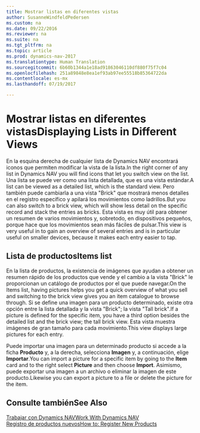 ```yaml
---
title: Mostrar listas en diferentes vistas
author: SusanneWindfeldPedersen
ms.custom: na
ms.date: 09/22/2016
ms.reviewer: na
ms.suite: na
ms.tgt_pltfrm: na
ms.topic: article
ms.prod: dynamics-nav-2017
ms.translationtype: Human Translation
ms.sourcegitcommit: 6b60b1344a1e18ad91863046110df880f75f7c04
ms.openlocfilehash: 251a89848e8ea1ef93ab97ee55518b85364722da
ms.contentlocale: es-mx
ms.lasthandoff: 07/19/2017

---
```


# <a name="displaying-lists-in-different-views"></a><span data-ttu-id="d3e86-102">Mostrar listas en diferentes vistas</span><span class="sxs-lookup"><span data-stu-id="d3e86-102">Displaying Lists in Different Views</span></span>
<span data-ttu-id="d3e86-103">En la esquina derecha de cualquier lista de Dynamics NAV encontrará iconos que permiten modificar la vista de la lista.</span><span class="sxs-lookup"><span data-stu-id="d3e86-103">In the right corner of any list in Dynamics NAV you will find icons that let you switch view on the list.</span></span> <span data-ttu-id="d3e86-104">Una lista se puede ver como una lista detallada, que es una vista estándar.</span><span class="sxs-lookup"><span data-stu-id="d3e86-104">A list can be viewed as a detailed list, which is the standard view.</span></span> <span data-ttu-id="d3e86-105">Pero también puede cambiarla a una vista "Brick" que mostrará menos detalles en el registro específico y apilará los movimientos como ladrillos.</span><span class="sxs-lookup"><span data-stu-id="d3e86-105">But you can also switch to a brick view, which will show less detail on the specific record and stack the entries as bricks.</span></span> <span data-ttu-id="d3e86-106">Esta vista es muy útil para obtener un resumen de varios movimientos y, sobretodo, en dispositivos pequeños, porque hace que los movimientos sean más fáciles de pulsar.</span><span class="sxs-lookup"><span data-stu-id="d3e86-106">This view is very useful in to gain an overview of several entries and is in particular useful on smaller devices, because it makes each entry easier to tap.</span></span>

## <a name="items-list"></a><span data-ttu-id="d3e86-107">Lista de productos</span><span class="sxs-lookup"><span data-stu-id="d3e86-107">Items list</span></span>
<span data-ttu-id="d3e86-108">En la lista de productos, la existencia de imágenes que ayudan a obtener un resumen rápido de los productos que vende y el cambio a la vista "Brick" le proporcionan un catálogo de productos por el que puede navegar.</span><span class="sxs-lookup"><span data-stu-id="d3e86-108">On the Items list, having pictures helps you get a quick overview of what you sell and switching to the brick view gives you an item catalogue to browse through.</span></span> <span data-ttu-id="d3e86-109">Si se define una imagen para un producto determinado, existe otra opción entre la lista detallada y la vista "Brick"; la vista "Tall brick".</span><span class="sxs-lookup"><span data-stu-id="d3e86-109">If a picture is defined for the specific item, you have a third option besides the detailed list and the brick view; the tall brick view.</span></span> <span data-ttu-id="d3e86-110">Esta vista muestra imágenes de gran tamaño para cada movimiento.</span><span class="sxs-lookup"><span data-stu-id="d3e86-110">This view displays large pictures for each entry.</span></span>

<span data-ttu-id="d3e86-111">Puede importar una imagen para un determinado producto si accede a la ficha **Producto** y, a la derecha, selecciona **Imagen** y, a continuación, elige **Importar**.</span><span class="sxs-lookup"><span data-stu-id="d3e86-111">You can import a picture for a specific item by going to the **Item** card and to the right select **Picture** and then choose **Import**.</span></span> <span data-ttu-id="d3e86-112">Asimismo, puede exportar una imagen a un archivo o eliminar la imagen de este producto.</span><span class="sxs-lookup"><span data-stu-id="d3e86-112">Likewise you can export a picture to a file or delete the picture for the item.</span></span>  

## <a name="see-also"></a><span data-ttu-id="d3e86-113">Consulte también</span><span class="sxs-lookup"><span data-stu-id="d3e86-113">See Also</span></span>
[<span data-ttu-id="d3e86-114">Trabajar con Dynamics NAV</span><span class="sxs-lookup"><span data-stu-id="d3e86-114">Work With Dynamics NAV</span></span>](ui-work-product.md)  
[<span data-ttu-id="d3e86-115">Registro de productos nuevos</span><span class="sxs-lookup"><span data-stu-id="d3e86-115">How to: Register New Products</span></span>](inventory-how-register-new-products.md)  

